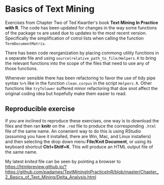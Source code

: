 # Basics of Text Mining
Exercises from Chapter Two of Ted Kwartler's book **Text Mining In Practice with R**. 
The code has been updated for changes in the way some functions of the package `tm` are used due to updates to the most recent version. Specifically the simplification of cotrol lists when calling the function `TermDocumentMatrix`. 

There has been code reorganization by placing commong utility functions in a separate file and using `source(relative_path_to_file/Helpers.R` to bring the relevant functions into the scope of the files that need to use any of those functions.

Whenever sensible there has been refactoring to favor the use of tidy pipe syntax `%>%` like in the function `clean.corpus` in the script `Helpers.R`. Other functions like `tryTolower` suffered minor refactoring that doe snot affect the original coding idea but hopefully make them easier to read.

## Reproducible exercise

If you are inclined to reproduce these exercises, one way is to download the files and then ran **knitr** on the `.rmd` file to produce the corresponding `.html` file of the same name. An conenient way to do this is using RStudio (assuming you have it installed, there are Win, Mac, and Linux installers) and then selecting the drop down menu **File/Knit Document**, or using its keyboard shortcut **Ctrl+Shitf+K**. This will produce an HTML output file of the same name. 

My latest *knited* file can be seen by pointing a browser to https://htmlpreview.github.io/?https://github.com/padames/TextMiningInPracticeInR/blob/master/Chapter_2_Basics_of_Text_Mining/Delta_Analysis.html
